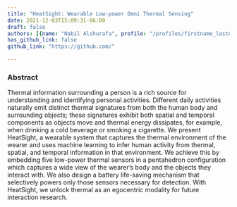 ```yaml
---
title: "HeatSight: Wearable Low-power Omni Thermal Sensing"
date: 2021-12-03T15:09:31-06:00
draft: false
authors: [{name: "Nabil Alshurafa", profile: "/profiles/firstname_lastname"}, {name: "Nabil Alshurafa", profile: "/profiles/firstname_lastname"}]
has_github_link: false
github_link: "https://github.com/"

---
```


### Abstract

Thermal information surrounding a person is a rich source for understanding and identifying personal activities. Different daily activities naturally emit distinct thermal signatures from both the human body and surrounding objects; these signatures exhibit both spatial and temporal components as objects move and thermal energy dissipates, for example, when drinking a cold beverage or smoking a cigarette. We present HeatSight, a wearable system that captures the thermal environment of the wearer and uses machine learning to infer human activity from thermal, spatial, and temporal information in that environment. We achieve this by embedding five low-power thermal sensors in a pentahedron configuration which captures a wide view of the wearer’s body and the objects they interact with. We also design a battery life-saving mechanism that selectively powers only those sensors necessary for detection. With HeatSight, we unlock thermal as an egocentric modality for future interaction research.
